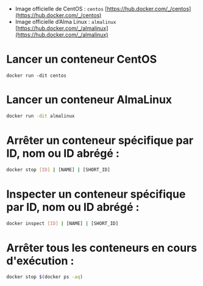 - Image officielle de CentOS : `centos` [https://hub.docker.com/_/centos](https://hub.docker.com/_/centos)
- Image officielle d’Alma Linux : `almalinux` [https://hub.docker.com/_/almalinux](https://hub.docker.com/_/almalinux)

# Lancer un conteneur CentOS

```shell
docker run -dit centos
```

# Lancer un conteneur AlmaLinux

```bash
docker run -dit almalinux
```

# Arrêter un conteneur spécifique par ID, nom ou ID abrégé :

```bash
docker stop [ID] | [NAME] | [SHORT_ID]
```

# Inspecter un conteneur spécifique par ID, nom ou ID abrégé :

```bash
docker inspect [ID] | [NAME] | [SHORT_ID]
```

# Arrêter tous les conteneurs en cours d'exécution :

```bash
docker stop $(docker ps -aq)
```
